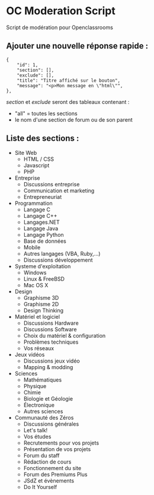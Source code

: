 # OC Moderation Script
Script de modération pour Openclassrooms

## Ajouter une nouvelle réponse rapide :
    {
        "id": 1,
        "section": [],
        "exclude": [],
        "title": "Titre affiché sur le bouton",
        "message": "<p>Mon message en \"html\"",
    },

<em>section</em> et <em>exclude</em> seront des tableaux contenant :
- "all" = toutes les sections
- le nom d'une section de forum ou de son parent

## Liste des sections :
- Site Web
	- HTML / CSS
	- Javascript
	- PHP
- Entreprise
	- Discussions entreprise
	- Communication et marketing
	- Entrepreneuriat
- Programmation
	- Langage C
	- Langage C++
	- Langages.NET
	- Langage Java
	- Langage Python
	- Base de données
	- Mobile
	- Autres langages (VBA, Ruby,...)
	- Discussions développement
- Systeme d'exploitation	
	- Windows
	- Linux & FreeBSD
	- Mac OS X
- Design 
	- Graphisme 3D
	- Graphisme 2D
	- Design Thinking
- Matériel et logiciel
	- Discussions Hardware
	- Discussions Software
	- Choix du matériel & configuration
	- Problèmes techniques
	- Vos réseaux
- Jeux vidéos
	- Discussions jeux vidéo
	- Mapping & modding
- Sciences
	- Mathématiques
	- Physique
	- Chimie
	- Biologie et Géologie
	- Électronique
	- Autres sciences
- Communauté des Zéros
	- Discussions générales
	- Let's talk!
	- Vos études
	- Recrutements pour vos projets
	- Présentation de vos projets
	- Forum du staff
	- Rédaction de cours
	- Fonctionnement du site
	- Forum des Premiums Plus
	- JSdZ et évènements
	- Do It Yourself
